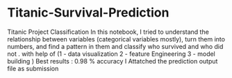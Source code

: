 # Titanic-Survival-Prediction
Titanic Project Classification In this notebook, I tried to understand the relationship between variables (categorical variables mostly), turn them into numbers, and find a pattern in them and classify who survived and who did not . with help of (1 - data visualization 2 - feature Engineering 3 - model building )  Best results : 0.98 % accuracy
I Attatched the prediction output file as submission
